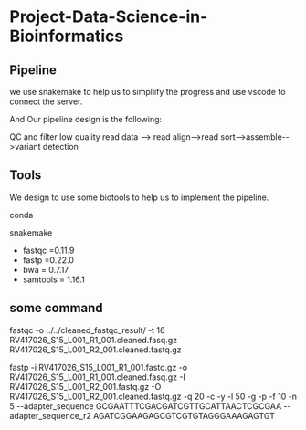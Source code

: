# Project-Data-Science-in-Bioinformatics 

## Pipeline

we use snakemake to help us to simpllify the progress and use vscode to connect the server.

And Our pipeline design is the following:

QC and filter low quality read data --> read align-->read sort-->assemble-->variant detection

## Tools

We design to use some biotools to help us to implement the pipeline.

conda 

snakemake

- fastqc =0.11.9
- fastp =0.22.0
- bwa = 0.7.17
- samtools = 1.16.1

## some command

fastqc -o ../../cleaned_fastqc_result/ -t 16 RV417026_S15_L001_R1_001.cleaned.fasq.gz RV417026_S15_L001_R2_001.cleaned.fastq.gz

fastp -i RV417026_S15_L001_R1_001.fastq.gz -o RV417026_S15_L001_R1_001.cleaned.fasq.gz -I RV417026_S15_L001_R2_001.fastq.gz -O RV417026_S15_L001_R2_001.cleaned.fastq.gz -q 20 -c -y -l 50 -g -p -f 10 -n 5 --adapter_sequence GCGAATTTCGACGATCGTTGCATTAACTCGCGAA --adapter_sequence_r2 AGATCGGAAGAGCGTCGTGTAGGGAAAGAGTGT
